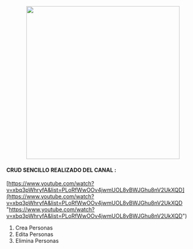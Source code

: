 <p align="center"><a href="https://laravel.com" target="_blank"><img src="https://raw.githubusercontent.com/laravel/art/master/logo-lockup/5%20SVG/2%20CMYK/1%20Full%20Color/laravel-logolockup-cmyk-red.svg" width="400"></a></p>

#### CRUD SENCILLO REALIZADO DEL CANAL :

[https://www.youtube.com/watch?v=xbq3pWhryfA&list=PLoRfWwOOv4jwmUOL8vBWJGhu8nV2UkXQD](https://www.youtube.com/watch?v=xbq3pWhryfA&list=PLoRfWwOOv4jwmUOL8vBWJGhu8nV2UkXQD "https://www.youtube.com/watch?v=xbq3pWhryfA&list=PLoRfWwOOv4jwmUOL8vBWJGhu8nV2UkXQD")

1. Crea Personas
2. Edita Personas
3. Elimina Personas
